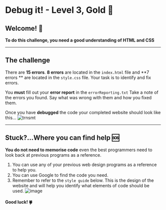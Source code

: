 # Debug it! - Level 3, Gold 🥇

## Welcome! 👋 

**To do this challenge, you need a good understanding of HTML and CSS**

---------------------------------------------------------------------
## The challenge

There are **15 errors**. **8 errors** are located in the `index.html` file and **7 errors ** are located in the `style.css` file.  Your task is to identify and fix errors.

You **must** fill out your **error report** in the `errorReporting.txt` Take a note of the errors you found. Say what was wrong with them and how you fixed them.

Once you have **debugged** the code your completed website should look like this...
![trnsmt](https://storage.googleapis.com/replit/images/1589977467996_9ae79bf3f701fdd7797179d29cf3be6b.png)

---------------------------------------------------------------------

## Stuck?...Where you can find help 🆘

**You do not need to memorise code** even the best programmers need to look back at previous programs as a reference. 

1. You can use any of your previous web design programs as a reference to help you.
2. You can use Google to find the code you need.
3. Remember to refer to the `style guide` below. This is the design of the website and will help you identify what elements of code should be used.
![image](https://static.curriculum.repl.co/html-css/styleGuideGold.png)


#### Good luck! 🍀